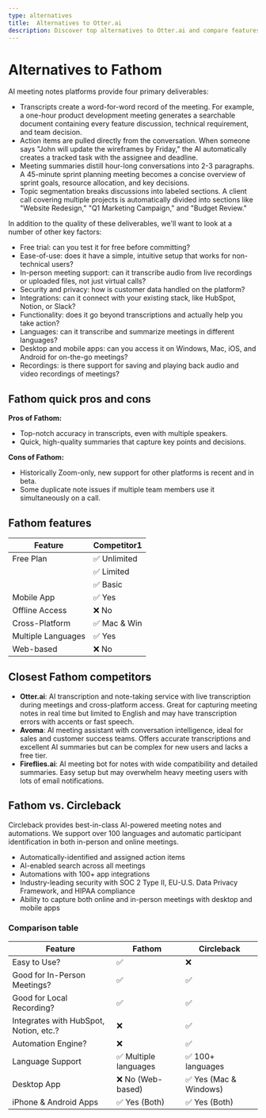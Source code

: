 ```yaml
---
type: alternatives
title:  Alternatives to Otter.ai  
description: Discover top alternatives to Otter.ai and compare features with Circleback. Make an informed choice for your transcription needs.
---
```


# Alternatives to Fathom    
AI meeting notes platforms provide four primary deliverables:  
  
* Transcripts create a word-for-word record of the meeting. For example, a one-hour product development meeting generates a searchable document containing every feature discussion, technical requirement, and team decision.  
* Action items are pulled directly from the conversation. When someone says "John will update the wireframes by Friday," the AI automatically creates a tracked task with the assignee and deadline.  
* Meeting summaries distill hour-long conversations into 2-3 paragraphs. A 45-minute sprint planning meeting becomes a concise overview of sprint goals, resource allocation, and key decisions.  
* Topic segmentation breaks discussions into labeled sections. A client call covering multiple projects is automatically divided into sections like "Website Redesign," "Q1 Marketing Campaign," and "Budget Review."  
  
In addition to the quality of these deliverables, we'll want to look at a number of other key factors:  
  
* Free trial: can you test it for free before committing?  
* Ease-of-use: does it have a simple, intuitive setup that works for non-technical users?  
* In-person meeting support: can it transcribe audio from live recordings or uploaded files, not just virtual calls?  
* Security and privacy: how is customer data handled on the platform?  
* Integrations: can it connect with your existing stack, like HubSpot, Notion, or Slack?  
* Functionality: does it go beyond transcriptions and actually help you take action?  
* Languages: can it transcribe and summarize meetings in different languages?  
* Desktop and mobile apps: can you access it on Windows, Mac, iOS, and Android for on-the-go meetings?  
* Recordings: is there support for saving and playing back audio and video recordings of meetings?    
## Fathom quick pros and cons    
**Pros of Fathom:**
- Top-notch accuracy in transcripts, even with multiple speakers.
- Quick, high-quality summaries that capture key points and decisions.

**Cons of Fathom:**
- Historically Zoom-only, new support for other platforms is recent and in beta.
- Some duplicate note issues if multiple team members use it simultaneously on a call.  
## Fathom features    
| Feature               | Competitor1 |
|-----------------------|-------------|
| Free Plan             | ✅ Unlimited |
|                       | ✅ Limited   |
|                       | ✅ Basic     |
| Mobile App            | ✅ Yes       |
| Offline Access        | ❌ No        |
| Cross-Platform        | ✅ Mac & Win |
| Multiple Languages    | ✅ Yes       |
| Web-based             | ❌ No        |  
## Closest Fathom competitors    
- **Otter.ai**: AI transcription and note-taking service with live transcription during meetings and cross-platform access. Great for capturing meeting notes in real time but limited to English and may have transcription errors with accents or fast speech.
- **Avoma**: AI meeting assistant with conversation intelligence, ideal for sales and customer success teams. Offers accurate transcriptions and excellent AI summaries but can be complex for new users and lacks a free tier.
- **Fireflies.ai**: AI meeting bot for notes with wide compatibility and detailed summaries. Easy setup but may overwhelm heavy meeting users with lots of email notifications.  
## Fathom vs. Circleback  
Circleback provides best-in-class AI-powered meeting notes and automations. We support over 100 languages and automatic participant identification in both in-person and online meetings.  
  
* Automatically-identified and assigned action items  
* AI-enabled search across all meetings  
* Automations with 100+ app integrations  
* Industry-leading security with SOC 2 Type II, EU-U.S. Data Privacy Framework, and HIPAA compliance  
* Ability to capture both online and in-person meetings with desktop and mobile apps    
### Comparison table  
| Feature                                | Fathom               | Circleback           |
|----------------------------------------|----------------------|----------------------|
| Easy to Use?                           | ✅                    | ❌                    |
| Good for In-Person Meetings?           | ✅                    | ✅                    |
| Good for Local Recording?              | ✅                    | ✅                    |
| Integrates with HubSpot, Notion, etc.? | ❌                    | ✅                    |
| Automation Engine?                     | ❌                    | ✅                    |
| Language Support                       | ✅ Multiple languages | ✅ 100+ languages     |
| Desktop App                            | ❌ No (Web-based)     | ✅ Yes (Mac & Windows)|
| iPhone & Android Apps                  | ✅ Yes (Both)         | ✅ Yes (Both)         |